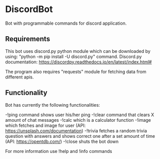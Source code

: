 # DiscordBot
Bot with programmable commands for discord application.


## Requirements
This bot uses discord.py python module which can be downloaded by using: "python -m pip install -U discord.py" command.
Discord.py documentation: https://discordpy.readthedocs.io/en/latest/index.html#

The program also requires "requests" module for fetching data from different apis.


## Functionality
Bot has currently the following functionalities:

-!ping command shows user his/her ping
-!clear command that clears X amount of chat messages
-!calc which is a calculator function
-!image which fetches and image for user (API: https://unsplash.com/documentation)
-!trivia fetches a random trivia question with answers and shows correct one after a set amount of time (API: https://opentdb.com/)
-!close shuts the bot down

For more information use !help and !info commands

